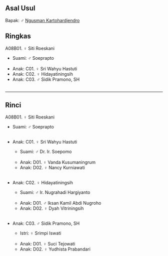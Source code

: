 ## Asal Usul

Bapak: ♂ [Ngusman Kartohardjendro][up] 

## Ringkas

A08B01. ♀ Siti Roeskani
	<br/>

*	Suami: ♂ Soeprapto
	<br/><br/>
*	Anak: C01. ♀ Sri Wahyu Hastuti
*	Anak: C02. ♀ Hidayatiningsih
*	Anak: C03. ♂ Sidik Pramono, SH
	<br/><br/>

-- -- --

## Rinci

A08B01. ♀ Siti Roeskani
	<br/>

*	Suami: ♂ Soeprapto
	<br/><br/>

*	Anak: C01. ♀ Sri Wahyu Hastuti
	*	Suami: ♂ Dr. Ir. Soepomo 
	<br/><br/>
	*	Anak: D01. ♀ Vanda Kusumaningrum
	*	Anak: D02. ♀ Nancy Kurniawati
	<br/><br/>

*	Anak: C02. ♀ Hidayatiningsih
	*	Suami: ♂ Ir. Nugrahadi Hargiyanto
	<br/><br/>
	*	Anak: D01. ♂ Iksan Kamil Abdi Nugroho
	*	Anak: D02. ♀ Dyah Vitriningsih
	<br/><br/>

*	Anak: C03. ♂ Sidik Pramono, SH
	*	Istri: ♀ Srimpi Iswati
	<br/><br/>
	*	Anak: D01. ♀ Suci Tejowati
	*	Anak: D02. ♀ Yudhista Prabandari
	<br/><br/>


[up]: https://github.com/epsi-rns/gitodipuro/blob/master/tree/A08.md
